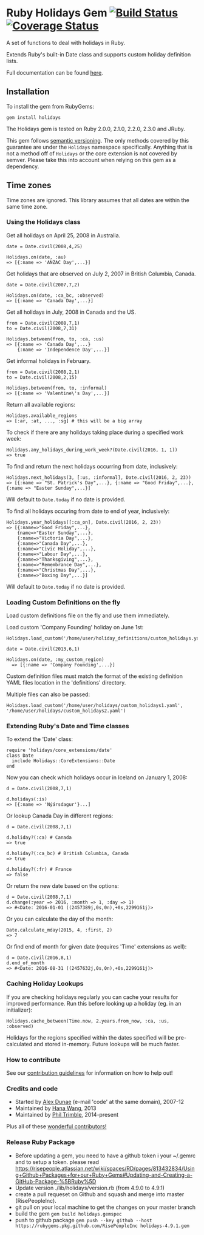 # Ruby Holidays Gem [![Build Status](https://travis-ci.org/holidays/holidays.svg?branch=master)](https://travis-ci.org/holidays/holidays) [![Coverage Status](https://coveralls.io/repos/github/holidays/holidays/badge.svg?branch=master)](https://coveralls.io/github/holidays/holidays?branch=master)

A set of functions to deal with holidays in Ruby.

Extends Ruby's built-in Date class and supports custom holiday definition lists.

Full documentation can be found [here](http://www.rubydoc.info/github/alexdunae/holidays/master/frames).

## Installation

To install the gem from RubyGems:

    gem install holidays

The Holidays gem is tested on Ruby 2.0.0, 2.1.0, 2.2.0, 2.3.0 and JRuby.

This gem follows [semantic versioning](http://semver.org/). The only methods covered by this guarantee are under the
`Holidays` namespace specifically. Anything that is not a method off of `Holidays` or the core extension is not covered by
semver. Please take this into account when relying on this gem as a dependency.

## Time zones

Time zones are ignored.  This library assumes that all dates are within the same time zone.

### Using the Holidays class

Get all holidays on April 25, 2008 in Australia.

    date = Date.civil(2008,4,25)

    Holidays.on(date, :au)
    => [{:name => 'ANZAC Day',...}]

Get holidays that are observed on July 2, 2007 in British Columbia, Canada.

    date = Date.civil(2007,7,2)

    Holidays.on(date, :ca_bc, :observed)
    => [{:name => 'Canada Day',...}]

Get all holidays in July, 2008 in Canada and the US.

    from = Date.civil(2008,7,1)
    to = Date.civil(2008,7,31)

    Holidays.between(from, to, :ca, :us)
    => [{:name => 'Canada Day',...}
        {:name => 'Independence Day',...}]

Get informal holidays in February.

    from = Date.civil(2008,2,1)
    to = Date.civil(2008,2,15)

    Holidays.between(from, to, :informal)
    => [{:name => 'Valentine\'s Day',...}]

Return all available regions:

    Holidays.available_regions
    => [:ar, :at, ..., :sg] # this will be a big array

To check if there are any holidays taking place during a specified work week:

    Holidays.any_holidays_during_work_week?(Date.civil(2016, 1, 1))
    => true

To find and return the next holidays occurring from date, inclusively:

    Holidays.next_holidays(3, [:us, :informal], Date.civil(2016, 2, 23))
    => [{:name => "St. Patrick's Day",...}, {:name => "Good Friday",...}, {:name => "Easter Sunday",...}]

Will default to `Date.today` if no date is provided.

To find all holidays occuring from date to end of year, inclusively:

    Holidays.year_holidays([:ca_on], Date.civil(2016, 2, 23))
    => [{:name=>"Good Friday",...},
        {name=>"Easter Sunday",...},
        {:name=>"Victoria Day",...},
        {:name=>"Canada Day",...},
        {:name=>"Civic Holiday",...},
        {:name=>"Labour Day",...},
        {:name=>"Thanksgiving",...},
        {:name=>"Remembrance Day",...},
        {:name=>"Christmas Day",...},
        {:name=>"Boxing Day",...}]

Will default to `Date.today` if no date is provided.

### Loading Custom Definitions on the fly

Load custom definitions file on the fly and use them immediately.

Load custom 'Company Founding' holiday on June 1st:

    Holidays.load_custom('/home/user/holiday_definitions/custom_holidays.yaml')

    date = Date.civil(2013,6,1)

    Holidays.on(date, :my_custom_region)
      => [{:name => 'Company Founding',...}]

Custom definition files must match the format of the existing definition YAML files location in the 'definitions' directory.

Multiple files can also be passed:

    Holidays.load_custom('/home/user/holidays/custom_holidays1.yaml', '/home/user/holidays/custom_holidays2.yaml')

### Extending Ruby's Date and Time classes

To extend the 'Date' class:

    require 'holidays/core_extensions/date'
    class Date
      include Holidays::CoreExtensions::Date
    end

Now you can check which holidays occur in Iceland on January 1, 2008:

    d = Date.civil(2008,7,1)

    d.holidays(:is)
    => [{:name => 'Nýársdagur'}...]

Or lookup Canada Day in different regions:

    d = Date.civil(2008,7,1)

    d.holiday?(:ca) # Canada
    => true

    d.holiday?(:ca_bc) # British Columbia, Canada
    => true

    d.holiday?(:fr) # France
    => false

Or return the new date based on the options:

    d = Date.civil(2008,7,1)
    d.change(:year => 2016, :month => 1, :day => 1)
    => #<Date: 2016-01-01 ((2457389j,0s,0n),+0s,2299161j)>

Or you can calculate the day of the month:

    Date.calculate_mday(2015, 4, :first, 2)
    => 7

Or find end of month for given date (requires 'Time' extensions as well):

    d = Date.civil(2016,8,1)
    d.end_of_month
    => #<Date: 2016-08-31 ((2457632j,0s,0n),+0s,2299161j)>

### Caching Holiday Lookups

If you are checking holidays regularly you can cache your results for improved performance. Run this before looking up a holiday (eg. in an initializer):

    Holidays.cache_between(Time.now, 2.years.from_now, :ca, :us, :observed)

Holidays for the regions specified within the dates specified will be pre-calculated and stored in-memory. Future lookups will be much faster.

### How to contribute

See our [contribution guidelines](CONTRIBUTING.md) for information on how to help out!

### Credits and code

* Started by [Alex Dunae](http://dunae.ca) (e-mail 'code' at the same domain), 2007-12
* Maintained by [Hana Wang](https://github.com/hahahana), 2013
* Maintained by [Phil Trimble](https://github.com/ptrimble), 2014-present

Plus all of these [wonderful contributors!](https://github.com/holidays/holidays/contributors)

### Release Ruby Package

* Before updating a gem, you need to have a github token i your ~/.gemrc and to setup a token. please read https://risepeople.atlassian.net/wiki/spaces/RD/pages/813432834/Using+Github+Packages+for+our+Ruby+Gems#Updating-and-Creating-a-GitHub-Package-%5BRuby%5D
* Update version ./lib/holidays/version.rb (from 4.9.0 to 4.9.1)
* create a pull requeset on Github and squash and merge into master (RisePeopleInc).
* git pull on your local machine to get the changes on your master branch
* build the gem `gem build holidays.gemspec`
* push to github package `gem push --key github --host https://rubygems.pkg.github.com/RisePeopleInc holidays-4.9.1.gem`